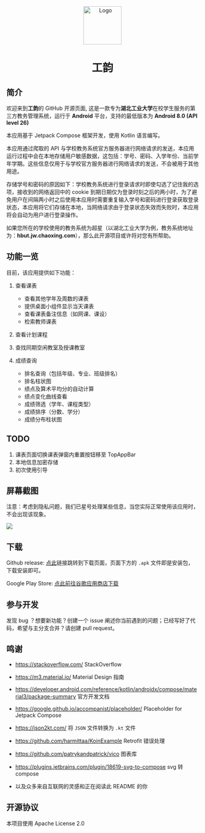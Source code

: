 <div align="center">

<img src="https://github.com/founchoo/GongYun-for-Android/assets/24630338/3d5c2914-0592-4058-9b54-00e958c62b63" alt="Logo" width="100">

# 工韵
</div>

## 简介

欢迎来到**工韵**的 GitHub 开源页面, 这是一款专为**湖北工业大学**在校学生服务的第三方教务管理系统，运行于 **Android** 平台，支持的最低版本为 **Android 8.0 (API level 26)**

本应用基于 Jetpack Compose 框架开发，使用 Kotlin 语言编写。

本应用通过爬取的 API 与学校教务系统官方服务器进行网络请求的发送，本应用运行过程中会在本地存储用户敏感数据，这包括：学号、密码、入学年份、当前学年学期。这些信息仅用于与学校官方服务器进行网络请求的发送，不会被用于其他用途。

存储学号和密码的原因如下：学校教务系统进行登录请求时即使勾选了记住我的选项，接收到的网络返回中的 cookie 到期日期仅为登录时刻之后的两小时，为了避免用户在间隔两小时之后使用本应用时需要重复输入学号和密码进行登录获取登录状态，本应用将它们存储在本地，当网络请求由于登录状态失效而失败时，本应用将会自动为用户进行登录操作。

如果您所在的学校使用的教务系统为超星（以湖北工业大学为例，教务系统地址为：**hbut.jw.chaoxing.com**），那么此开源项目或许将对您有所帮助。

## 功能一览

目前，该应用提供如下功能：

1. 查看课表
   - 查看其他学年及周数的课表
   - 提供桌面小组件显示当天课表
   - 查看课表备注信息（如网课、课设）
   - 检索教师课表
  
2. 查看计划课程

3. 查找同期空闲教室及授课教室

4. 成绩查询
   - 排名查询（包括年级、专业、班级排名）
   - 排名柱状图
   - 绩点及算术平均分的自动计算
   - 绩点变化曲线查看
   - 成绩筛选（学年、课程类型）
   - 成绩排序（分数、学分）
   - 成绩分布柱状图

## TODO

1. 课表页面切换课表弹窗内重置按钮移至 TopAppBar
2. 本地信息加密存储
3. 初次使用引导

## 屏幕截图

注意：考虑到隐私问题，我们已星号处理某些信息，当您实际正常使用该应用时，不会出现该现象。

<img src="https://github.com/founchoo/GongYun-for-Android/assets/24630338/4140a910-2893-4889-ad12-5cd8ca0882c0">

## 下载

Github release: [点此](https://github.com/founchoo/CampusHelper/releases/latest)链接跳转到下载页面，页面下方的 `.apk` 文件即是安装包，下载安装即可。

Google Play Store: [点此前往谷歌应用商店下载](https://play.google.com/store/apps/details?id=com.dart.campushelper)

## 参与开发

发现 bug ？想要新功能？创建一个 issue 阐述你当前遇到的问题；已经写好了代码，希望与主分支合并？请创建 pull request。

## 鸣谢

- https://stackoverflow.com/ StackOverflow

- https://m3.material.io/ Material Design 指南

- https://developer.android.com/reference/kotlin/androidx/compose/material3/package-summary 官方开发文档

- https://google.github.io/accompanist/placeholder/ Placeholder for Jetpack Compose

- https://json2kt.com/ 将 `JSON` 文件转换为 `.kt` 文件

- https://github.com/harmittaa/KoinExample Retrofit 错误处理

- https://github.com/patrykandpatrick/vico 图表库

- https://plugins.jetbrains.com/plugin/18619-svg-to-compose svg 转 compose

- 以及众多来自互联网的灵感和正在阅读此 README 的你


## 开源协议

本项目使用 Apache License 2.0
